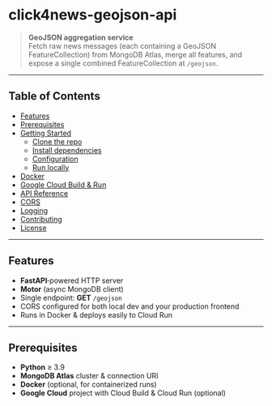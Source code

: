 # click4news-geojson-api

> **GeoJSON aggregation service**  
> Fetch raw news messages (each containing a GeoJSON FeatureCollection) from MongoDB Atlas, merge all features, and expose a single combined FeatureCollection at `/geojson`.

---

## Table of Contents

- [Features](#features)  
- [Prerequisites](#prerequisites)  
- [Getting Started](#getting-started)  
  - [Clone the repo](#clone-the-repo)  
  - [Install dependencies](#install-dependencies)  
  - [Configuration](#configuration)  
  - [Run locally](#run-locally)  
- [Docker](#docker)  
- [Google Cloud Build & Run](#google-cloud-build--run)  
- [API Reference](#api-reference)  
- [CORS](#cors)  
- [Logging](#logging)  
- [Contributing](#contributing)  
- [License](#license)  

---

## Features

- **FastAPI**‑powered HTTP server  
-  **Motor** (async MongoDB client)  
-  Single endpoint: **GET** `/geojson`  
-  CORS configured for both local dev and your production frontend  
-  Runs in Docker & deploys easily to Cloud Run  

---

## Prerequisites

- **Python** ≥ 3.9  
- **MongoDB Atlas** cluster & connection URI  
- **Docker** (optional, for containerized runs)  
- **Google Cloud** project with Cloud Build & Cloud Run (optional)

